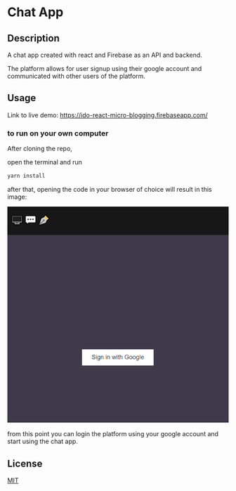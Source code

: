 
# Chat App

## Description
A chat app created with react and Firebase as an API and backend.

The platform allows for user signup using their google account and communicated with other users of the platform.

## Usage

Link to live demo: https://ido-react-micro-blogging.firebaseapp.com/


### to run on your own computer

After cloning the repo, 

open the terminal and run
```bash
yarn install
```

after that, opening the code in your browser of choice will result in this image:

![](public/chat-app.PNG)

from this point you can login the platform using your google account and start using the chat app.



## License
[MIT](https://choosealicense.com/licenses/mit/)

